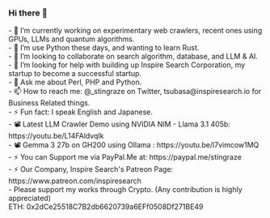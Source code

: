 ### Hi there 👋

<!--
**stingraze/stingraze** is a ✨ _special_ ✨ repository because its `README.md` (this file) appears on your GitHub profile.

Here are some ideas to get you started:
--!>
  
  - 🔭 I’m currently working on experimentary web crawlers, recent ones using GPUs, LLMs and quantum algorithms.<br/>

  - 🌱 I’m use Python these days, and wanting to learn Rust.<br/>

  - 👯 I’m looking to collaborate on search algorithm, database, and LLM & AI.<br/>

  - 🤔 I’m looking for help with building up Inspire Search Corporation, my startup to become a successful startup.<br/>

  - 💬 Ask me about Perl, PHP and Python.<br/>

  - 📫 How to reach me: @_stingraze on Twitter, tsubasa@inspiresearch.io for Business Related things.<br/>

  - ⚡ Fun fact: I speak English and Japanese.<br/>

  - 📽️ Latest LLM Crawler Demo using NVIDIA NIM - Llama 3.1 405b: https://youtu.be/L14FAldvqIk<br/>

  - 📽️ Gemma 3 27b on GH200 using Ollama : https://youtu.be/l7vimcow1MQ<br />
  
  - ⚡ You can Support me via PayPal.Me at: https://paypal.me/stingraze<br/>

  - ⚡ Our Company, Inspire Search's Patreon Page: https://www.patreon.com/inspiresearch<br/>

  - Please support my works through Crypto. (Any contribution is highly appreciated)<br/>
  
    ETH: 0x2dCe25518C7B2db6620739a6EFf0508Df271BE49<br/>

